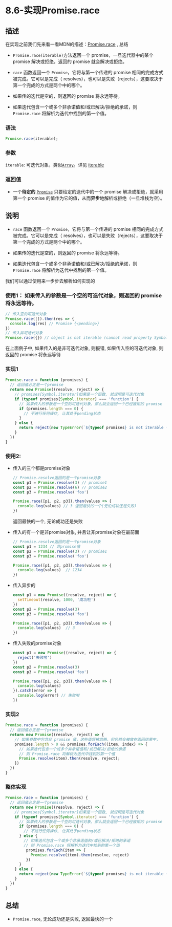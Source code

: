 #  8.6-实现Promise.race

## 描述

在实现之前我们先来看一看MDN的描述：[Promise.race](https://developer.mozilla.org/zh-CN/docs/Web/JavaScript/Reference/Global_Objects/Promise/race) , 总结

- `Promise.race(iterable)`方法返回一个 promise，一旦迭代器中的某个 promise 解决或拒绝，返回的 promise 就会解决或拒绝。

- `race` 函数返回一个 `Promise`，它将与第一个传递的 promise 相同的完成方式被完成。它可以是完成（ resolves），也可以是失败（rejects），这要取决于第一个完成的方式是两个中的哪个。
- 如果传的迭代是空的，则返回的 promise 将永远等待。
- 如果迭代包含一个或多个非承诺值和/或已解决/拒绝的承诺，则` Promise.race` 将解析为迭代中找到的第一个值。

### 语法

```js
Promise.race(iterable);
```

### 参数

`iterable`: 可迭代对象，类似[`Array`](https://developer.mozilla.org/zh-CN/docs/Web/JavaScript/Reference/Global_Objects/Array)。详见 [iterable](https://developer.mozilla.org/en-US/docs/Web/JavaScript/Reference/Iteration_protocols)

### 返回值

- 一个**待定的** [`Promise`](https://developer.mozilla.org/zh-CN/docs/Web/JavaScript/Reference/Global_Objects/Promise) 只要给定的迭代中的一个 promise 解决或拒绝，就采用第一个 promise 的值作为它的值，从而**异步**地解析或拒绝（一旦堆栈为空）。

## 说明

- `race` 函数返回一个 `Promise`，它将与第一个传递的 promise 相同的完成方式被完成。它可以是完成（ resolves），也可以是失败（rejects），这要取决于第一个完成的方式是两个中的哪个。

- 如果传的迭代是空的，则返回的 promise 将永远等待。

- 如果迭代包含一个或多个非承诺值和/或已解决/拒绝的承诺，则` Promise.race` 将解析为迭代中找到的第一个值。

  

我们可以通过使用来一步步去解析如何实现的

### 使用1： 如果传入的参数是一个空的可迭代对象，则返回的 promise 将永远等待。

```js
// 传入空的可迭代对象
Promise.race([]).then(res => {
  console.log(res) // Promise {<pending>}
})
// 传入非可迭代对象
Promise.race({}) // object is not iterable (cannot read property Symbol(Symbol.iterator))
```

在上面例子中, 如果传入的是非可迭代对象, 则报错, 如果传入空的可迭代对象, 则返回的 promise 将永远等待

### 实现1

```js
Promise.race = function (promises) {
  // 返回值必定是一个promise
  return new Promise((resolve, reject) => {
    // promises[Symbol.iterator]如果是一个函数, 就说明是可迭代对象
    if (typeof promises[Symbol.iterator] === 'function') {
      // 如果传入的参数是一个空的可迭代对象，那么就会返回一个已经被拒的 promise
      if (promises.length === 0) {
        // 不进行任何操作, 让其处于pending状态
      }
    } else {
      return reject(new TypeError(`${typeof promises} is not iterable (cannot read property Symbol(Symbol.iterator))`))
    }
  })
}
```

### 使用2:

- 传入的三个都是promise对象

  ```js
  // Promise.resolve返回的是一个promise对象
  const p1 = Promise.resolve(3) // promise1
  const p2 = Promise.resolve(6) // promise2
  const p3 = Promise.resolve('foo')
  
  Promise.race([p1, p2, p3]).then(values => {
    console.log(values) // 3 返回最快的一个(无论成功还是失败)
  })
  ```
  
  返回最快的一个, 无论成功还是失败
  
  
  
- 传入的有一个是非promise对象, 并且让非promise对象在最前面

  ```js
  // Promise.resolve返回的是一个promise对象
  const p1 = 1234 // 非promise值
  const p2 = Promise.resolve(3) // promise1
  const p3 = Promise.resolve('foo')
  
  Promise.race([p1, p2, p3]).then(values => {
    console.log(values)  // 1234
  })
  ```

  

- 传入异步的

  ```js
  const p1 = new Promise((resolve, reject) => {
    setTimeout(resolve, 1000, '成功啦')
  })
  const p2 = Promise.resolve(3) 
  const p3 = Promise.resolve('foo')
  
  Promise.race([p1, p2, p3]).then(values => {
    console.log(values)  // 3
  })
  ```
  
  
  
- 传入失败的promise对象

  ```js
  const p1 = new Promise((resolve, reject) => {
    reject('失败啦')
  })
  const p2 = Promise.resolve(3) 
  const p3 = Promise.resolve('foo')
  
  Promise.race([p1, p2, p3]).then(values => {
    console.log(values)  
  }).catch(error => {
    console.log(error) // 失败啦
  })
  ```

### 实现2

```js
Promise.race = function (promises) {
  // 返回值必定是一个promise
  return new Promise((resolve, reject) => {
    // 如果参数中包含非 promise 值，这些值将被忽略，但仍然会被放在返回结果中，
    promises.length > 0 && promises.forEach((item, index) => {
      // 如果迭代包含一个或多个非承诺值和/或已解决/拒绝的承诺
      // 则 Promise.race 将解析为迭代中找到的第一个值
      Promise.resolve(item).then(resolve, reject);
    })
  })
}
```



### 整体实现

```js
Promise.race = function (promises) {
  // 返回值必定是一个promise
  return new Promise((resolve, reject) => {
    // promises[Symbol.iterator]如果是一个函数, 就说明是可迭代对象
    if (typeof promises[Symbol.iterator] === 'function') {
      // 如果传入的参数是一个空的可迭代对象，那么就会返回一个已经被拒的 promise
      if (promises.length === 0) {
        // 不进行任何操作, 让其处于pending状态
      } else {
        // 如果迭代包含一个或多个非承诺值和/或已解决/拒绝的承诺
        // 则 Promise.race 将解析为迭代中找到的第一个值
         promises.forEach(item => {
           Promise.resolve(item).then(resolve, reject)
         })
      }
    } else {
      return reject(new TypeError(`${typeof promises} is not iterable (cannot read property Symbol(Symbol.iterator))`))
    }
  })
}
```



## 总结

- `Promise.race`,  无论成功还是失败, 返回最快的一个